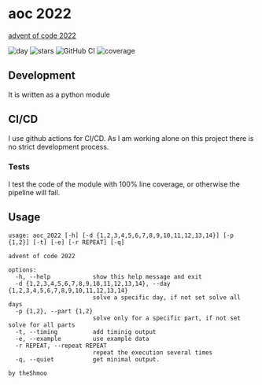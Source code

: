 # aoc 2022

[advent of code 2022](https://adventofcode.com/2022)

![day](https://img.shields.io/badge/day%20📅-14-blue)
![stars](https://img.shields.io/badge/stars%20⭐-28-yellow)
![GitHub CI](https://github.com/theShmoo/aoc2022/actions/workflows/workflow.yml/badge.svg)
![coverage](https://img.shields.io/badge/coverage-98%25-success)

## Development

It is written as a python module

## CI/CD

I use github actions for CI/CD.
As I am working alone on this project there is no strict development process.

### Tests

I test the code of the module with 100% line coverage,
or otherwise the pipeline will fail.

## Usage

```man
usage: aoc_2022 [-h] [-d {1,2,3,4,5,6,7,8,9,10,11,12,13,14}] [-p {1,2}] [-t] [-e] [-r REPEAT] [-q]

advent of code 2022

options:
  -h, --help            show this help message and exit
  -d {1,2,3,4,5,6,7,8,9,10,11,12,13,14}, --day {1,2,3,4,5,6,7,8,9,10,11,12,13,14}
                        solve a specific day, if not set solve all days
  -p {1,2}, --part {1,2}
                        solve only for a specific part, if not set solve for all parts
  -t, --timing          add timinig output
  -e, --example         use example data
  -r REPEAT, --repeat REPEAT
                        repeat the execution several times
  -q, --quiet           get minimal output.

by theShmoo
```
